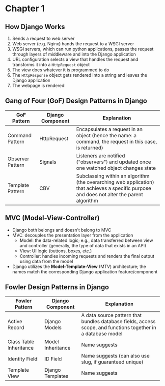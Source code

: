 # Chapter 1

## How Django Works

1. Sends a request to web server
2. Web server (e.g. Nginx) hands the request to a WSGI server
3. WSGI servers, which can run python applications, passes the request through layers of middleware and into the Django application
4. URL configuration selects a view that handles the request and transforms it into a `HttpRequest` object
5. The view does whatever it is programmed to do
6. The `HttpResponse` object gets rendered into a string and leaves the Django application
7. The webpage is rendered

## Gang of Four (GoF) Design Patterns in Django

| GoF Pattern      | Django Component | Explanation                                                                                                                                |
| ---------------- | ---------------- | ------------------------------------------------------------------------------------------------------------------------------------------ |
| Command Pattern  | HttpRequest      | Encapsulates a request in an object (hence the name: a command, the request in this case, is returned)                                     |
| Observer Pattern | Signals          | Listeners are notified ("observers") and updated once one watched object changes state                                                     |
| Template Pattern | CBV              | Subclassing within an algorithm (the overarching web application) that achieves a specific purpose and does not alter the parent algorithm |

## MVC (Model-View-Controller)

- Django both belongs and doesn't belong to MVC
- MVC: decouples the presentation layer from the application
  - Model: the data-related logic; e.g., data transferred between view and controller (generally, the type of data that exists in an API)
  - View: UI logic (buttons, boxes, etc.)
  - Controller: handles incoming requests and renders the final output using data from the model
- Django utilizes the **Model-Template-View** (MTV) architecture; the names match the corresponding Django application feature/component

## Fowler Design Patterns in Django

| Fowler Pattern          | Django Component  | Explanation                                                                                                  |
| ----------------------- | ----------------- | ------------------------------------------------------------------------------------------------------------ |
| Active Record           | Django Models     | A data source pattern that bundles database fields, access scope, and functions together in a database model |
| Class Table Inheritance | Model Inheritance | Name suggests                                                                                                |
| Identity Field          | ID Field          | Name suggests (can also use slug, if guaranteed unique)                                                      |
| Template View           | Django Templates  | Name suggests                                                                                                |
